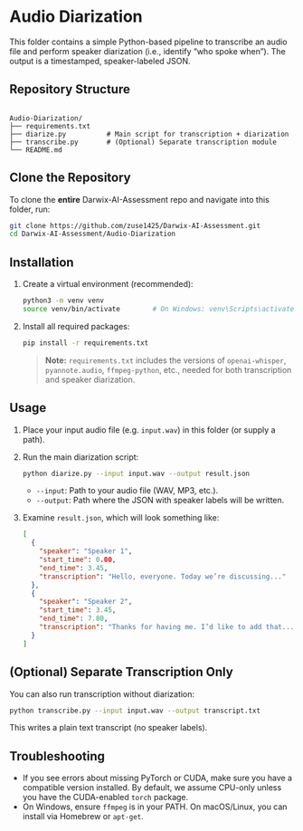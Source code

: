 
# Audio Diarization

This folder contains a simple Python-based pipeline to transcribe an audio file and perform speaker diarization (i.e., identify “who spoke when”). The output is a timestamped, speaker-labeled JSON.

## Repository Structure

````

Audio-Diarization/
├── requirements.txt
├── diarize.py          # Main script for transcription + diarization
├── transcribe.py       # (Optional) Separate transcription module
└── README.md
````

## Clone the Repository

To clone the **entire** Darwix-AI-Assessment repo and navigate into this folder, run:

```bash
git clone https://github.com/zuse1425/Darwix-AI-Assessment.git
cd Darwix-AI-Assessment/Audio-Diarization
````

## Installation

1. Create a virtual environment (recommended):

   ```bash
   python3 -m venv venv
   source venv/bin/activate        # On Windows: venv\Scripts\activate
   ```

2. Install all required packages:

   ```bash
   pip install -r requirements.txt
   ```

   > **Note:** `requirements.txt` includes the versions of `openai-whisper`, `pyannote.audio`, `ffmpeg-python`, etc., needed for both transcription and speaker diarization.

## Usage

1. Place your input audio file (e.g. `input.wav`) in this folder (or supply a path).

2. Run the main diarization script:

   ```bash
   python diarize.py --input input.wav --output result.json
   ```

   * `--input`: Path to your audio file (WAV, MP3, etc.).
   * `--output`: Path where the JSON with speaker labels will be written.

3. Examine `result.json`, which will look something like:

   ```json
   [
     {
       "speaker": "Speaker 1",
       "start_time": 0.00,
       "end_time": 3.45,
       "transcription": "Hello, everyone. Today we’re discussing..."
     },
     {
       "speaker": "Speaker 2",
       "start_time": 3.45,
       "end_time": 7.80,
       "transcription": "Thanks for having me. I’d like to add that..."
     }
   ]
   ```

## (Optional) Separate Transcription Only

You can also run transcription without diarization:

```bash
python transcribe.py --input input.wav --output transcript.txt
```

This writes a plain text transcript (no speaker labels).

## Troubleshooting

* If you see errors about missing PyTorch or CUDA, make sure you have a compatible version installed. By default, we assume CPU-only unless you have the CUDA-enabled `torch` package.
* On Windows, ensure `ffmpeg` is in your PATH. On macOS/Linux, you can install via Homebrew or `apt-get`.

